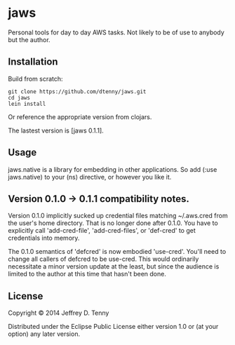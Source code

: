 # jaws

Personal tools for day to day AWS tasks.
Not likely to be of use to anybody but the author.

## Installation

Build from scratch:

    git clone https://github.com/dtenny/jaws.git
    cd jaws
    lein install

Or reference the appropriate version from clojars.

The lastest version is [jaws 0.1.1].

## Usage

jaws.native is a library for embedding in other applications.
So add (:use jaws.native) to your (ns) directive, or however you like it.

## Version 0.1.0 -> 0.1.1 compatibility notes.

Version 0.1.0 implicitly sucked up credential files matching
~/<token>.aws.cred from the user's home directory.  That is no longer done
after 0.1.0.  You have to explicitly call 'add-cred-file',
'add-cred-files', or 'def-cred' to get credentials into memory.

The 0.1.0 semantics of 'defcred' is now embodied 'use-cred'.
You'll need to change all callers of defcred to be use-cred.
This would ordinarily necessitate a minor version update at the least,
but since the audience is limited to the author at this time that hasn't
been done.

## License

Copyright © 2014 Jeffrey D. Tenny

Distributed under the Eclipse Public License either version 1.0 or (at
your option) any later version.
